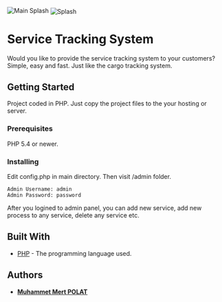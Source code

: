 ![Main Splash](https://repository-images.githubusercontent.com/186533069/e3cd9980-760f-11e9-9d0a-f330309e7a86)
<img align="center" src="https://repository-images.githubusercontent.com/186533069/e3cd9980-760f-11e9-9d0a-f330309e7a86" alt="Splash">

# Service Tracking System

Would you like to provide the service tracking system to your customers? Simple, easy and fast. Just like the cargo tracking system.

## Getting Started

Project coded in PHP. Just copy the project files to the your hosting or server.

### Prerequisites

PHP 5.4 or newer.

### Installing

Edit config.php in main directory. Then visit /admin folder.

```
Admin Username: admin
Admin Password: password
```
After you logined to admin panel, you can add new service, add new process to any service, delete any service etc.

## Built With

* [PHP](http://www.php.net) - The programming language used.

## Authors

* **[Muhammet Mert POLAT](http://muhammedmertpolat.com)**

